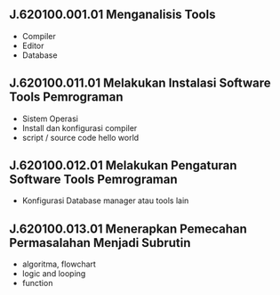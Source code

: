 ## J.620100.001.01 Menganalisis Tools
* Compiler
* Editor
* Database
## J.620100.011.01 Melakukan Instalasi Software Tools Pemrograman
* Sistem Operasi
* Install dan konfigurasi compiler
* script / source code hello world
## J.620100.012.01 Melakukan Pengaturan Software Tools Pemrograman
* Konfigurasi Database manager atau tools lain
## J.620100.013.01 Menerapkan Pemecahan Permasalahan Menjadi Subrutin
* algoritma, flowchart
* logic and looping
* function
